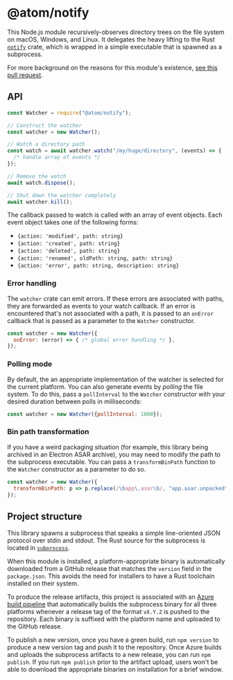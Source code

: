 # @atom/notify

This Node.js module recursively-observes directory trees on the file system on macOS, Windows, and Linux. It delegates the heavy lifting to the Rust [`notify`](https://github.com/passcod/notify) crate, which is wrapped in a simple executable that is spawned as a subprocess.

For more background on the reasons for this module's existence, [see this pull request](https://github.com/atom/atom/pull/19244).

## API

```js
const Watcher = require("@atom/notify");

// Construct the watcher
const watcher = new Watcher();

// Watch a directory path
const watch = await watcher.watch("/my/huge/directory", (events) => {
  /* handle array of events */
});

// Remove the watch
await watch.dispose();

// Shut down the watcher completely
await watcher.kill();
```

The callback passed to watch is called with an array of event objects. Each event object takes one of the following forms:

* `{action: 'modified', path: string}`
* `{action: 'created', path: string}`
* `{action: 'deleted', path: string}`
* `{action: 'renamed', oldPath: string, path: string}`
* `{action: 'error', path: string, description: string}`

### Error handling

The `watcher` crate can emit errors. If these errors are associated with paths, they are forwarded as events to your watch callback. If an error is encountered that's not associated with a path, it is passed to an `onError` callback that is passed as a parameter to the `Watcher` constructor.

```js
const watcher = new Watcher({
  onError: (error) => { /* global error handling */ },
});
```

### Polling mode

By default, the an appropriate implementation of the watcher is selected for the current platform. You can also generate events by *polling* the file system. To do this, pass a `pollInterval` to the `Watcher` constructor with your desired duration between polls in milliseconds:

```js
const watcher = new Watcher({pollInterval: 1000});
```

### Bin path transformation

If you have a weird packaging situation (for example, this library being archived in an Electron ASAR archive), you may need to modify the path to the subprocess executable. You can pass a `transformBinPath` function to the `Watcher` constructor as a parameter to do so.

```js
const watcher = new Watcher({
  transformBinPath: p => p.replace(/\bapp\.asar\b/, "app.asar.unpacked")
});
```

## Project structure

This library spawns a subprocess that speaks a simple line-oriented JSON protocol over stdin and stdout. The Rust source for the subprocess is located in [`subprocess`](./subprocess).

When this module is installed, a platform-appropriate binary is automatically downloaded from a GitHub release that matches the `version` field in the `package.json`. This avoids the need for installers to have a Rust toolchain installed on their system.

To produce the release artifacts, this project is associated with an [Azure build pipeline](https://github.visualstudio.com/Atom/_build?definitionId=50) that automatically builds the subprocess binary for all three platforms whenever a release tag of the format `vX.Y.Z` is pushed to the repository. Each binary is suffixed with the platform name and uploaded to the GitHub release.

To publish a new version, once you have a green build, run `npm version` to produce a new version tag and push it to the repository. Once Azure builds and uploads the subprocess artifacts to a new release, you can run `npm publish`. If you run `npm publish` prior to the artifact upload, users won't be able to download the appropriate binaries on installation for a brief window.
